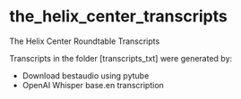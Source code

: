 # the_helix_center_transcripts
The Helix Center Roundtable Transcripts

Transcripts in the folder [transcripts_txt] were generated by:

* Download bestaudio using pytube
* OpenAI Whisper base.en transcription
